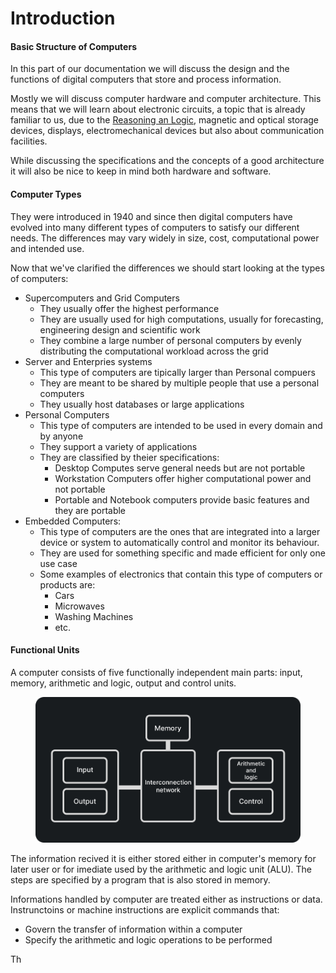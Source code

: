 # Introduction

#### Basic Structure of Computers

In this part of our documentation we will discuss the design and the functions of digital computers that store and process information.

Mostly we will discuss computer hardware and computer architecture. This means that we will learn about electronic circuits, a topic that is already familiar to us, due to the [Reasoning an Logic](broken-reference), magnetic and optical storage devices, displays, electromechanical devices but also about communication facilities.

While discussing the specifications and the concepts of a good architecture it will also be nice to keep in mind both hardware and software.

#### Computer Types

They were introduced in 1940 and since then digital computers have evolved into many different types of computers to satisfy our different needs. The differences may vary widely in size, cost, computational power and intended use.

Now that we've clarified the differences we should start looking at the types of computers:

* Supercomputers and Grid Computers
  * They usually offer the highest performance
  * They are usually used for high computations, usually for forecasting, engineering design and scientific work
  * They combine a large number of personal computers by evenly distributing the computational workload across the grid
* Server and Enterpries systems
  * This type of computers are tipically larger than Personal compuers
  * They are meant to be shared by multiple people that use a personal computers
  * They usually host databases or large applications&#x20;
* Personal Computers
  * This type of computers are intended to be used in every domain and by anyone
  * They support a variety of applications
  * They are classified by theier specifications:
    * Desktop Computes serve general needs but are not portable
    * Workstation Computers offer higher computational power and not portable
    * Portable and Notebook computers provide basic features and they are portable
* Embedded Computers:
  * This type of computers are the ones that are integrated into a larger device or system to automatically control and monitor its behaviour.
  * They are used for something specific and made efficient for only one use case
  * Some examples of electronics that contain this type of computers or products are:
    * Cars
    * Microwaves
    * Washing Machines
    * etc.

#### Functional Units

A computer consists of five functionally independent main parts: input, memory, arithmetic and logic, output and control units.

<figure><img src="../.gitbook/assets/FunctionalUnits.png" alt=""><figcaption></figcaption></figure>

The information recived it is either stored either in computer's memory for later user or for imediate used by the arithmetic and logic unit (ALU). The steps are specified by a program that is also stored in memory.

Informations handled by computer are treated either as instructions or data. Instrunctoins or machine instructions are explicit commands that:

* Govern the transfer of information within a computer
* Specify the arithmetic and logic operations to be performed

Th
